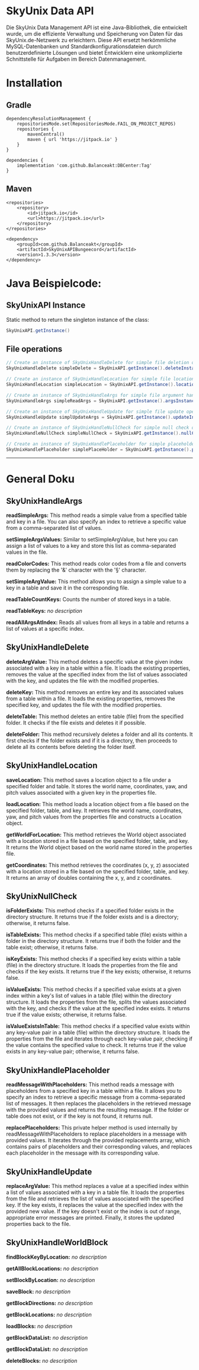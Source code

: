 # SkyUnix Data API

Die SkyUnix Data Management API ist eine Java-Bibliothek, die entwickelt wurde, um die effiziente Verwaltung und Speicherung von Daten für das SkyUnix.de-Netzwerk zu erleichtern. Diese API ersetzt herkömmliche MySQL-Datenbanken und Standardkonfigurationsdateien durch benutzerdefinierte Lösungen und bietet Entwicklern eine unkomplizierte Schnittstelle für Aufgaben im Bereich Datenmanagement.

# Installation
## Gradle
````
dependencyResolutionManagement {
    repositoriesMode.set(RepositoriesMode.FAIL_ON_PROJECT_REPOS)
    repositories {
        mavenCentral()
        maven { url 'https://jitpack.io' }
    }
}

dependencies {
    implementation 'com.github.Balanceakt:DBCenter:Tag'
}
````
## Maven
````
<repositories>
    <repository>
        <id>jitpack.io</id>
        <url>https://jitpack.io</url>
    </repository>
</repositories>

<dependency>
    <groupId>com.github.Balanceakt</groupId>
    <artifactId>SkyUnixAPIBungeecord</artifactId>
    <version>1.3.3</version>
</dependency>
````

# Java Beispielcode:

## SkyUnixAPI Instance
Static method to return the singleton instance of the class:
````java
SkyUnixAPI.getInstance()
````

## File operations
```java
// Create an instance of SkyUnixHandleDelete for simple file deletion operations
SkyUnixHandleDelete simpleDelete = SkyUnixAPI.getInstance().deleteInstance();
```
```java
// Create an instance of SkyUnixHandleLocation for simple file location operations
SkyUnixHandleLocation simpleLocation = SkyUnixAPI.getInstance().locationInstance();
```
```java
// Create an instance of SkyUnixHandleArgs for simple file argument handling operations
SkyUnixHandleArgs simpleReadArgs = SkyUnixAPI.getInstance().argsInstance();
```
```java
// Create an instance of SkyUnixHandleUpdate for simple file update operations
SkyUnixHandleUpdate simplUpdateArgs = SkyUnixAPI.getInstance().updateInstance();
```
```java
// Create an instance of SkyUnixHandleNullCheck for simple null check operations
SkyUnixHandleNullCheck simpleNullCheck = SkyUnixAPI.getInstance().nullCheckInstance();
```
```java
// Create an instance of SkyUnixHandlePlaceholder for simple placeholder operations
SkyUnixHandlePlaceholder simplePlaceHolder = SkyUnixAPI.getInstance().placeholderInstance();
```

-----------------

# General Doku

## SkyUnixHandleArgs

**readSimpleArgs:** This method reads a simple value from a specified table and key in a file. You can also specify an index to retrieve a specific value from a comma-separated list of values.

**setSimpleArgsValues:** Similar to setSimpleArgValue, but here you can assign a list of values to a key and store this list as comma-separated values in the file.

**readColorCodes:** This method reads color codes from a file and converts them by replacing the '&' character with the '§' character.

**setSimpleArgValue:** This method allows you to assign a simple value to a key in a table and save it in the corresponding file.

**readTableCountKeys:** Counts the number of stored keys in a table.

**readTableKeys:** *no description*

**readAllArgsAtIndex:** Reads all values from all keys in a table and returns a list of values at a specific index.

## SkyUnixHandleDelete

**deleteArgValue:** This method deletes a specific value at the given index associated with a key in a table within a file. It loads the existing properties, removes the value at the specified index from the list of values associated with the key, and updates the file with the modified properties.

**deleteKey:** This method removes an entire key and its associated values from a table within a file. It loads the existing properties, removes the specified key, and updates the file with the modified properties.

**deleteTable:** This method deletes an entire table (file) from the specified folder. It checks if the file exists and deletes it if possible.

**deleteFolder:** This method recursively deletes a folder and all its contents. It first checks if the folder exists and if it is a directory, then proceeds to delete all its contents before deleting the folder itself.

## SkyUnixHandleLocation

**saveLocation:** This method saves a location object to a file under a specified folder and table. It stores the world name, coordinates, yaw, and pitch values associated with a given key in the properties file.

**loadLocation:** This method loads a location object from a file based on the specified folder, table, and key. It retrieves the world name, coordinates, yaw, and pitch values from the properties file and constructs a Location object.

**getWorldForLocation:** This method retrieves the World object associated with a location stored in a file based on the specified folder, table, and key. It returns the World object based on the world name stored in the properties file.

**getCoordinates:** This method retrieves the coordinates (x, y, z) associated with a location stored in a file based on the specified folder, table, and key. It returns an array of doubles containing the x, y, and z coordinates.

## SkyUnixNullCheck

**isFolderExists:** This method checks if a specified folder exists in the directory structure. It returns true if the folder exists and is a directory; otherwise, it returns false.

**isTableExists:** This method checks if a specified table (file) exists within a folder in the directory structure. It returns true if both the folder and the table exist; otherwise, it returns false.

**isKeyExists:** This method checks if a specified key exists within a table (file) in the directory structure. It loads the properties from the file and checks if the key exists. It returns true if the key exists; otherwise, it returns false.

**isValueExists:** This method checks if a specified value exists at a given index within a key's list of values in a table (file) within the directory structure. It loads the properties from the file, splits the values associated with the key, and checks if the value at the specified index exists. It returns true if the value exists; otherwise, it returns false.

**isValueExistsInTable:** This method checks if a specified value exists within any key-value pair in a table (file) within the directory structure. It loads the properties from the file and iterates through each key-value pair, checking if the value contains the specified value to check. It returns true if the value exists in any key-value pair; otherwise, it returns false.

## SkyUnixHandlePlaceholder

**readMessageWithPlaceholders:** This method reads a message with placeholders from a specified key in a table within a file. It allows you to specify an index to retrieve a specific message from a comma-separated list of messages. It then replaces the placeholders in the retrieved message with the provided values and returns the resulting message. If the folder or table does not exist, or if the key is not found, it returns null.

**replacePlaceholders:** This private helper method is used internally by readMessageWithPlaceholders to replace placeholders in a message with provided values. It iterates through the provided replacements array, which contains pairs of placeholders and their corresponding values, and replaces each placeholder in the message with its corresponding value.

## SkyUnixHandleUpdate

**replaceArgValue:** This method replaces a value at a specified index within a list of values associated with a key in a table file. It loads the properties from the file and retrieves the list of values associated with the specified key. If the key exists, it replaces the value at the specified index with the provided new value. If the key doesn't exist or the index is out of range, appropriate error messages are printed. Finally, it stores the updated properties back to the file.

## SkyUnixHandleWorldBlock

**findBlockKeyByLocation:** *no description*

**getAllBlockLocations:** *no description*

**setBlockByLocation:** *no description*

**saveBlock:** *no description*

**getBlockDirections:** *no description*

**getBlockLocations:** *no description*

**loadBlocks:** *no description*

**getBlockDataList:** *no description*

**getBlockDataList:** *no description*

**deleteBlocks:** *no description*